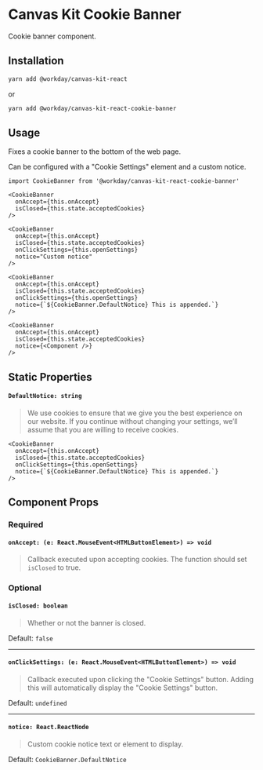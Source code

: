 # Canvas Kit Cookie Banner

Cookie banner component.

## Installation

```sh
yarn add @workday/canvas-kit-react
```

or

```sh
yarn add @workday/canvas-kit-react-cookie-banner
```

## Usage

Fixes a cookie banner to the bottom of the web page.

Can be configured with a "Cookie Settings" element and a custom notice.

```tsx
import CookieBanner from '@workday/canvas-kit-react-cookie-banner'

<CookieBanner
  onAccept={this.onAccept}
  isClosed={this.state.acceptedCookies}
/>

<CookieBanner
  onAccept={this.onAccept}
  isClosed={this.state.acceptedCookies}
  onClickSettings={this.openSettings}
  notice="Custom notice"
/>

<CookieBanner
  onAccept={this.onAccept}
  isClosed={this.state.acceptedCookies}
  onClickSettings={this.openSettings}
  notice={`${CookieBanner.DefaultNotice} This is appended.`}
/>

<CookieBanner
  onAccept={this.onAccept}
  isClosed={this.state.acceptedCookies}
  notice={<Component />}
/>
```

## Static Properties

#### `DefaultNotice: string`

> We use cookies to ensure that we give you the best experience on our website. If you continue
> without changing your settings, we’ll assume that you are willing to receive cookies.

```tsx
<CookieBanner
  onAccept={this.onAccept}
  isClosed={this.state.acceptedCookies}
  onClickSettings={this.openSettings}
  notice={`${CookieBanner.DefaultNotice} This is appended.`}
/>
```

## Component Props

### Required

#### `onAccept: (e: React.MouseEvent<HTMLButtonElement>) => void`

> Callback executed upon accepting cookies. The function should set `isClosed` to true.

### Optional

#### `isClosed: boolean`

> Whether or not the banner is closed.

Default: `false`

---

#### `onClickSettings: (e: React.MouseEvent<HTMLButtonElement>) => void`

> Callback executed upon clicking the "Cookie Settings" button. Adding this will automatically
> display the "Cookie Settings" button.

Default: `undefined`

---

#### `notice: React.ReactNode`

> Custom cookie notice text or element to display.

Default: `CookieBanner.DefaultNotice`
